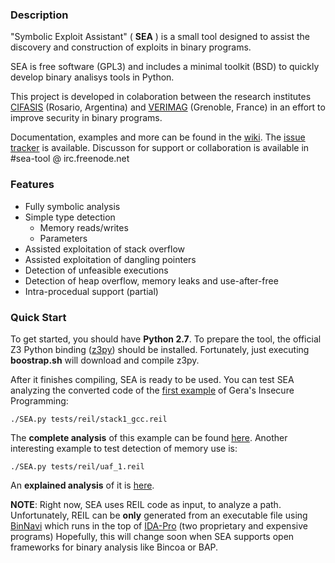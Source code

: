 ### Description

"Symbolic Exploit Assistant" ( **SEA** ) is a small tool designed to assist the
discovery and construction of exploits in binary programs. 

SEA is free software (GPL3) and includes a minimal toolkit (BSD) to quickly
develop binary analisys tools in Python.

This project is developed in colaboration between the research institutes
[CIFASIS](http://www.cifasis-conicet.gov.ar/) (Rosario, Argentina) and
[VERIMAG](http://www-verimag.imag.fr) (Grenoble, France) in an effort to improve
security in binary programs.

Documentation, examples and more can be found in the [wiki](https://github.com/neuromancer/SEA/wiki). 
The [issue tracker](https://github.com/neuromancer/SEA/issues) is available.
Discusson for support or collaboration is available in #sea-tool @ irc.freenode.net

### Features

* Fully symbolic analysis
* Simple type detection
  * Memory reads/writes
  * Parameters
* Assisted exploitation of stack overflow
* Assisted exploitation of dangling pointers
* Detection of unfeasible executions
* Detection of heap overflow, memory leaks and use-after-free
* Intra-procedual support (partial)

### Quick Start

To get started, you should have **Python 2.7**. To prepare the tool, the
official Z3 Python binding ([z3py](http://research.microsoft.com/en-us/um/redmond/projects/z3/)) 
should be installed. Fortunately, just executing **boostrap.sh** will download
and compile z3py.

After it finishes compiling, SEA is ready to be used. You can test SEA analyzing
the converted code of the [first example](http://community.corest.com/~gera/InsecureProgramming/stack1.html) 
of Gera's Insecure Programming:

    ./SEA.py tests/reil/stack1_gcc.reil
    
The **complete analysis** of this example can be found [here](https://github.com/neuromancer/SEA/wiki/Warming-up-on-stack---1).
Another interesting example to test detection of memory use is:

    ./SEA.py tests/reil/uaf_1.reil

An **explained analysis** of it is [here](https://github.com/neuromancer/SEA/wiki/Use-after-free-1).

**NOTE**: Right now, SEA uses REIL code as input, to analyze a path. 
Unfortunately, REIL can be **only** generated from an executable file using
[BinNavi](http://www.zynamics.com/binnavi.html) which runs in the top of
[IDA-Pro](https://www.hex-rays.com/products/ida/index.shtml) (two proprietary and expensive programs)
Hopefully, this will change soon when SEA supports open frameworks for binary
analysis like Bincoa or BAP.
